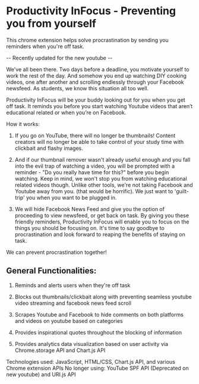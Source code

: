 # Productivity InFocus - Preventing you from yourself

This chrome extension helps solve procrastination by sending you reminders when you're off task.<br/>

-- Recently updated for the new youtube -- <br/>

We've all been there. Two days before a deadline, you motivate yourself to work the rest of the day. And somehow you end up watching DIY cooking videos, one after another and scrolling endlessly through your Facebook newsfeed. As students, we know this situation all too well. <br/>

Productivity InFocus will be your buddy looking out for you when you get off task. It reminds you before you start watching Youtube videos that aren’t educational related or when you’re on Facebook. <br/>

How it works: <br/>

1. If you go on YouTube, there will no longer be thumbnails! Content creators will no longer be able to take control of your study time with clickbait and flashy images. 

2. And if our thumbnail remover wasn't already useful enough and you fall into the evil trap of watching a video, you will be prompted with a reminder - "Do you really have time for this?" before you begin watching. Keep in mind, we won't stop you from watching educational related videos though. Unlike other tools, we're not taking Facebook and Youtube away from you. (that would be horrific). We just want to 'guilt-trip' you when you want to be plugged in. 

3. We will hide Facebook News Feed and give you the option of proceeding to view newsfeed, or get back on task. 
By giving you these friendly reminders, Productivity InFocus will enable you to focus on the things you should be focusing on. It's time to say goodbye to procrastination and look forward to reaping the benefits of staying on task. 

We can prevent procrastination together! <br/>

## General Functionalities: <br/>
1. Reminds and alerts users when they're off task 

2. Blocks out thumbnails/clickbait along with preventing seamless youtube video streaming and facebook news feed scroll

3. Scrapes Youtube and Facebook to hide comments on both platforms and videos on youtube based on categories

4. Provides inspirational quotes throughout the blocking of information

5. Provides analytics data visualization based on user activity via Chrome.storage API and Chart.js API

Technologies used: JavaScript, HTML/CSS, Chart.js API, and various Chrome extension APIs
No longer using: YouTube SPF API (Deprecated on new youtube) and URI.js API
